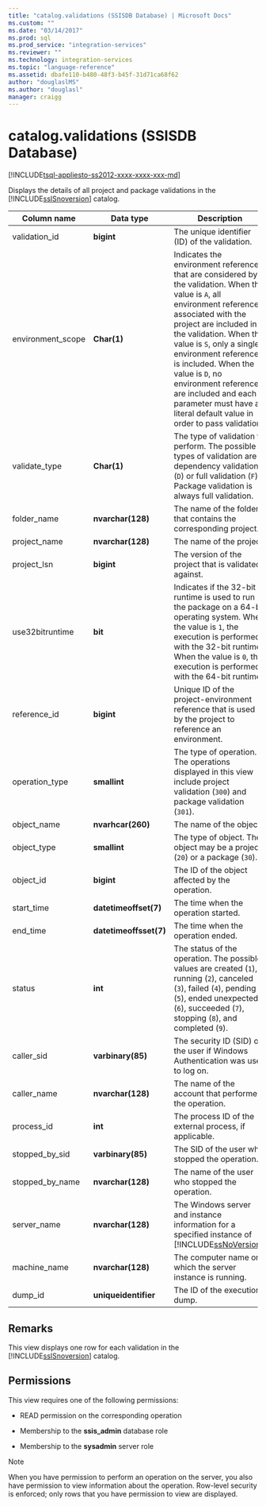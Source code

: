 ```yaml
---
title: "catalog.validations (SSISDB Database) | Microsoft Docs"
ms.custom: ""
ms.date: "03/14/2017"
ms.prod: sql
ms.prod_service: "integration-services"
ms.reviewer: ""
ms.technology: integration-services
ms.topic: "language-reference"
ms.assetid: dbafe110-b480-48f3-b45f-31d71ca68f62
author: "douglaslMS"
ms.author: "douglasl"
manager: craigg
---
```

# catalog.validations (SSISDB Database)
[!INCLUDE[tsql-appliesto-ss2012-xxxx-xxxx-xxx-md](../../includes/tsql-appliesto-ss2012-xxxx-xxxx-xxx-md.md)]

  Displays the details of all project and package validations in the [!INCLUDE[ssISnoversion](../../includes/ssisnoversion-md.md)] catalog.  
  
|Column name|Data type|Description|  
|-----------------|---------------|-----------------|  
|validation_id|**bigint**|The unique identifier (ID) of the validation.|  
|environment_scope|**Char(1)**|Indicates the environment references that are considered by the validation. When the value is `A`, all environment references associated with the project are included in the validation. When the value is `S`, only a single environment reference is included. When the value is `D`, no environment references are included and each parameter must have a literal default value in order to pass validation.|  
|validate_type|**Char(1)**|The type of validation to perform. The possible types of validation are dependency validation (`D`) or full validation (`F`). Package validation is always full validation.|  
|folder_name|**nvarchar(128)**|The name of the folder that contains the corresponding project.|  
|project_name|**nvarchar(128)**|The name of the project.|  
|project_lsn|**bigint**|The version of the project that is validated against.|  
|use32bitruntime|**bit**|Indicates if the 32-bit runtime is used to run the package on a 64-bit operating system. When the value is `1`, the execution is performed with the 32-bit runtime. When the value is `0`, the execution is performed with the 64-bit runtime.|  
|reference_id|**bigint**|Unique ID of the project-environment reference that is used by the project to reference an environment.|  
|operation_type|**smallint**|The type of operation. The operations displayed in this view include project validation (`300`) and package validation (`301`).|  
|object_name|**nvarhcar(260)**|The name of the object.|  
|object_type|**smallint**|The type of object. The object may be a project (`20`) or a package (`30`).|  
|object_id|**bigint**|The ID of the object affected by the operation.|  
|start_time|**datetimeoffset(7)**|The time when the operation started.|  
|end_time|**datetimeoffsset(7)**|The time when the operation ended.|  
|status|**int**|The status of the operation. The possible values are created (`1`), running (`2`), canceled (`3`), failed (`4`), pending (`5`), ended unexpectedly (`6`), succeeded (`7`), stopping (`8`), and completed (`9`).|  
|caller_sid|**varbinary(85)**|The security ID (SID) of the user if Windows Authentication was used to log on.|  
|caller_name|**nvarchar(128)**|The name of the account that performed the operation.|  
|process_id|**int**|The process ID of the external process, if applicable.|  
|stopped_by_sid|**varbinary(85)**|The SID of the user who stopped the operation.|  
|stopped_by_name|**nvarchar(128)**|The name of the user who stopped the operation.|  
|server_name|**nvarchar(128)**|The Windows server and instance information for a specified instance of [!INCLUDE[ssNoVersion](../../includes/ssnoversion-md.md)].|  
|machine_name|**nvarchar(128)**|The computer name on which the server instance is running.|  
|dump_id|**uniqueidentifier**|The ID of the execution dump.|  
  
## Remarks  
 This view displays one row for each validation in the [!INCLUDE[ssISnoversion](../../includes/ssisnoversion-md.md)] catalog.  
  
## Permissions  
 This view requires one of the following permissions:  
  
-   READ permission on the corresponding operation  
  
-   Membership to the **ssis_admin** database role  
  
-   Membership to the **sysadmin** server role  
  
> [!NOTE]  
>  When you have permission to perform an operation on the server, you also have permission to view information about the operation. Row-level security is enforced; only rows that you have permission to view are displayed.  
  
  
